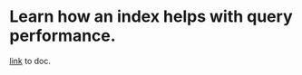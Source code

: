 # Learn how an index helps with query performance.
[link](https://docs.google.com/document/d/1JmYqH_eI1engAuMG2yTVbKB2pquMC67TDXJUUbN3Ahs/edit?usp=sharing) to doc.
